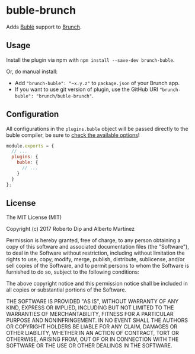 # buble-brunch

Adds [Bublé](https://gitlab.com/Rich-Harris/buble) support to
[Brunch](http://brunch.io).

## Usage

Install the plugin via npm with `npm install --save-dev brunch-buble`.

Or, do manual install:

* Add `"brunch-buble": "~x.y.z"` to `package.json` of your Brunch app.
* If you want to use git version of plugin, use the GitHub URI
`"brunch-buble": "brunch/buble-brunch"`.

## Configuration

All configurations in the `plugins.buble` object will be passed directly to the
buble compiler, be sure to [check the available options](https://buble.surge.sh/guide/#using-the-javascript-api)!

```js
module.exports = {
  // ...
  plugins: {
    buble: {
      // ...
    }
  }
};
```

## License

The MIT License (MIT)

Copyright (c) 2017 Roberto Dip and Alberto Martínez

Permission is hereby granted, free of charge, to any person obtaining a copy
of this software and associated documentation files (the "Software"), to deal
in the Software without restriction, including without limitation the rights
to use, copy, modify, merge, publish, distribute, sublicense, and/or sell
copies of the Software, and to permit persons to whom the Software is
furnished to do so, subject to the following conditions:

The above copyright notice and this permission notice shall be included in
all copies or substantial portions of the Software.

THE SOFTWARE IS PROVIDED "AS IS", WITHOUT WARRANTY OF ANY KIND, EXPRESS OR
IMPLIED, INCLUDING BUT NOT LIMITED TO THE WARRANTIES OF MERCHANTABILITY,
FITNESS FOR A PARTICULAR PURPOSE AND NONINFRINGEMENT. IN NO EVENT SHALL THE
AUTHORS OR COPYRIGHT HOLDERS BE LIABLE FOR ANY CLAIM, DAMAGES OR OTHER
LIABILITY, WHETHER IN AN ACTION OF CONTRACT, TORT OR OTHERWISE, ARISING FROM,
OUT OF OR IN CONNECTION WITH THE SOFTWARE OR THE USE OR OTHER DEALINGS IN
THE SOFTWARE.
